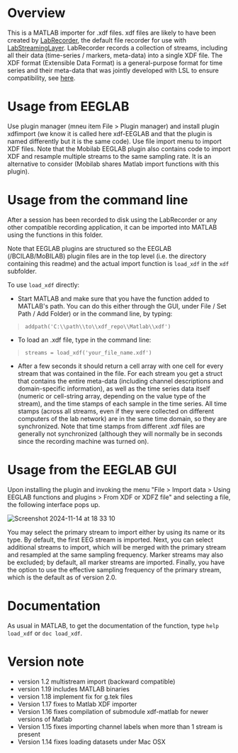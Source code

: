 # Overview

This is a MATLAB importer for .xdf files. xdf files are likely to have been created by [LabRecorder](https://github.com/labstreaminglayer/App-LabRecorder), the default file recorder for use with [LabStreamingLayer](https://github.com/sccn/labstreaminglayer). LabRecorder records a collection of streams, including all their data (time-series / markers, meta-data) into a single XDF file. The XDF format (Extensible Data Format) is a general-purpose format for time series and their meta-data that was jointly developed with LSL to ensure compatibility, see [here](http://github.com/sccn/xdf/).

# Usage from EEGLAB

Use plugin manager (mneu item File > Plugin manager) and install plugin xdfimport (we know it is called here xdf-EEGLAB and that the plugin is named differently but it is the same code). Use file import menu to import XDF files. Note that the Mobilab EEGLAB plugin also contains code to import XDF and resample multiple streams to the same sampling rate. It is an alternative to consider (Mobilab shares Matlab import functions with this plugin).

# Usage from the command line

After a session has been recorded to disk using the LabRecorder or any other compatible recording application, it can be imported into MATLAB using the functions in this folder.

Note that EEGLAB plugins are structured so the EEGLAB (/BCILAB/MoBILAB) plugin files are in the top level (i.e. the directory containing this readme) and the actual import function is `load_xdf` in the `xdf` subfolder.

To use `load_xdf` directly:

  * Start MATLAB and make sure that you have the function added to MATLAB's path. You can do this either through the GUI, under File / Set Path / Add Folder) or in the command line, by typing:

> `addpath('C:\\path\\to\\xdf_repo\\Matlab\\xdf')`

  * To load an .xdf file, type in the command line:

> `streams = load_xdf('your_file_name.xdf')`

  * After a few seconds it should return a cell array with one cell for every stream that was contained in the file. For each stream you get a struct that contains the entire meta-data (including channel descriptions and domain-specific information), as well as the time series data itself (numeric or cell-string array, depending on the value type of the stream), and the time stamps of each sample in the time series. All time stamps (across all streams, even if they were collected on different computers of the lab network) are in the same time domain, so they are synchronized. Note that time stamps from different .xdf files are generally not synchronized (although they will normally be in seconds since the recording machine was turned on).

# Usage from the EEGLAB GUI

Upon installing the plugin and invoking the menu "File > Import data > Using EEGLAB functions and plugins > From XDF or XDFZ file" and selecting a file, the following interface pops up.

![Screenshot 2024-11-14 at 18 33 10](https://github.com/user-attachments/assets/c3c280c7-5328-4177-af0b-22b2e63bd608)

You may select the primary stream to import either by using its name or its type. By default, the first EEG stream is imported. Next, you can select additional streams to import, which will be merged with the primary stream and resampled at the same sampling frequency. Marker streams may also be excluded; by default, all marker streams are imported. Finally, you have the option to use the effective sampling frequency of the primary stream, which is the default as of version 2.0.

# Documentation
As usual in MATLAB, to get the documentation of the function, type `help load_xdf` or `doc load_xdf`.

# Version note
- version 1.2  multistream import (backward compatible)
- version 1.19 includes MATLAB binaries
- version 1.18 implement fix for g.tek files
- Version 1.17 fixes to Matlab XDF importer
- Version 1.16 fixes compilation of submodule xdf-matlab for newer versions of Matlab
- Version 1.15 fixes importing channel labels when more than 1 stream is present
- Version 1.14 fixes loading datasets under Mac OSX



